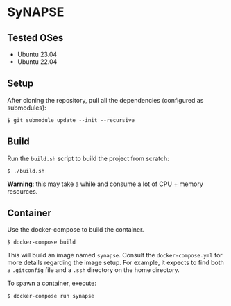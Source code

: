 # SyNAPSE

## Tested OSes

- Ubuntu 23.04
- Ubuntu 22.04

## Setup

After cloning the repository, pull all the dependencies (configured as submodules):

```
$ git submodule update --init --recursive
```

## Build

Run the `build.sh` script to build the project from scratch:

```
$ ./build.sh
```

**Warning**: this may take a while and consume a lot of CPU + memory resources.

## Container

Use the docker-compose to build the container.

```
$ docker-compose build
```

This will build an image named `synapse`. Consult the `docker-compose.yml` for more details regarding the image setup. For example, it expects to find both a `.gitconfig` file and a `.ssh` directory on the home directory.


To spawn a container, execute:

```
$ docker-compose run synapse
```